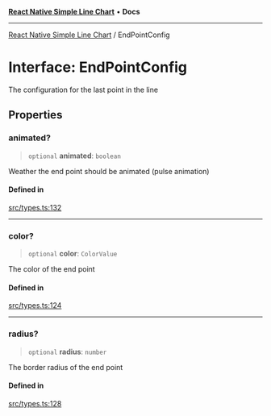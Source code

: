 [**React Native Simple Line Chart**](../README.md) • **Docs**

***

[React Native Simple Line Chart](../globals.md) / EndPointConfig

# Interface: EndPointConfig

The configuration for the last point in the line

## Properties

### animated?

> `optional` **animated**: `boolean`

Weather the end point should be animated (pulse animation)

#### Defined in

[src/types.ts:132](https://github.com/Malaa-tech/react-native-simple-line-chart/blob/1e608e6b6d295bb8e951ef279bc3801598fcb7fa/src/types.ts#L132)

***

### color?

> `optional` **color**: `ColorValue`

The color of the end point

#### Defined in

[src/types.ts:124](https://github.com/Malaa-tech/react-native-simple-line-chart/blob/1e608e6b6d295bb8e951ef279bc3801598fcb7fa/src/types.ts#L124)

***

### radius?

> `optional` **radius**: `number`

The border radius of the end point

#### Defined in

[src/types.ts:128](https://github.com/Malaa-tech/react-native-simple-line-chart/blob/1e608e6b6d295bb8e951ef279bc3801598fcb7fa/src/types.ts#L128)
